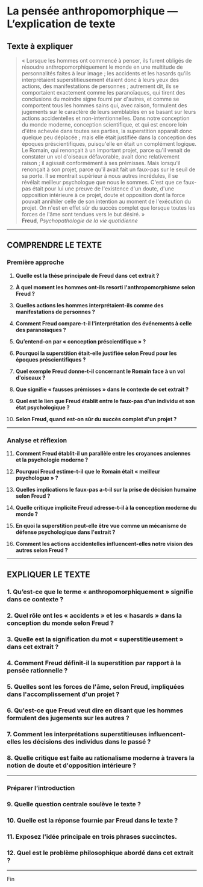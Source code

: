 # La pensée anthropomorphique — L’explication de texte

## Texte à expliquer
> « Lorsque les hommes ont commencé à penser, ils furent obligés de résoudre anthropomorphiquement le monde en une multitude de personnalités faites à leur image ; les accidents et les hasards qu'ils interprétaient superstitieusement étaient donc à leurs yeux des actions, des manifestations de personnes ; autrement dit, ils se comportaient exactement comme les paranoïaques, qui tirent des conclusions du moindre signe fourni par d'autres, et comme se comportent tous les hommes sains qui, avec raison, formulent des jugements sur le caractère de leurs semblables en se basant sur leurs actions accidentelles et non-intentionnelles. Dans notre conception du monde moderne, conception scientifique, et qui est encore loin d'être achevée dans toutes ses parties, la superstition apparaît donc quelque peu déplacée ; mais elle était justifiée dans la conception des époques préscientifiques, puisqu'elle en était un complément logique. Le Romain, qui renonçait à un important projet, parce qu'il venait de constater un vol d'oiseaux défavorable, avait donc relativement raison ; il agissait conformément à ses prémisses. Mais lorsqu'il renonçait à son projet, parce qu'il avait fait un faux-pas sur le seuil de sa porte. Il se montrait supérieur à nous autres incrédules, il se révélait meilleur psychologue que nous le sommes. C'est que ce faux-pas était pour lui une preuve de l'existence d'un doute, d'une opposition intérieure à ce projet, doute et opposition dont la force pouvait annihiler celle de son intention au moment de l'exécution du projet. On n'est en effet sûr du succès complet que lorsque toutes les forces de l'âme sont tendues vers le but désiré. »<br/><b>Freud</b>, <i>Psychopathologie de la vie quotidienne</i>

---

## COMPRENDRE LE TEXTE

### Première approche

1. **Quelle est la thèse principale de Freud dans cet extrait ?**

2. **À quel moment les hommes ont-ils resorti l'anthropomorphisme selon Freud ?**

3. **Quelles actions les hommes interprétaient-ils comme des manifestations de personnes ?**

4. **Comment Freud compare-t-il l'interprétation des événements à celle des paranoïaques ?**

5. **Qu’entend-on par « conception préscientifique » ?**

6. **Pourquoi la superstition était-elle justifiée selon Freud pour les époques préscientifiques ?**

7. **Quel exemple Freud donne-t-il concernant le Romain face à un vol d'oiseaux ?**

8. **Que signifie « fausses prémisses » dans le contexte de cet extrait ?**

9. **Quel est le lien que Freud établit entre le faux-pas d'un individu et son état psychologique ?**

10. **Selon Freud, quand est-on sûr du succès complet d'un projet ?**

---

### Analyse et réflexion

11. **Comment Freud établit-il un parallèle entre les croyances anciennes et la psychologie moderne ?**

12. **Pourquoi Freud estime-t-il que le Romain était « meilleur psychologue » ?**

13. **Quelles implications le faux-pas a-t-il sur la prise de décision humaine selon Freud ?**

14. **Quelle critique implicite Freud adresse-t-il à la conception moderne du monde ?**

15. **En quoi la superstition peut-elle être vue comme un mécanisme de défense psychologique dans l'extrait ?**

16. **Comment les actions accidentelles influencent-elles notre vision des autres selon Freud ?**

---

## EXPLIQUER LE TEXTE

### 1. Qu’est-ce que le terme « anthropomorphiquement » signifie dans ce contexte ? 

### 2. Quel rôle ont les « accidents » et les « hasards » dans la conception du monde selon Freud ?

### 3. Quelle est la signification du mot « superstitieusement » dans cet extrait ?

### 4. Comment Freud définit-il la superstition par rapport à la pensée rationnelle ?

### 5. Quelles sont les forces de l'âme, selon Freud, impliquées dans l'accomplissement d'un projet ?

### 6. Qu'est-ce que Freud veut dire en disant que les hommes formulent des jugements sur les autres ? 

### 7. Comment les interprétations superstitieuses influencent-elles les décisions des individus dans le passé ?

### 8. Quelle critique est faite au rationalisme moderne à travers la notion de doute et d'opposition intérieure ?

---

### Préparer l’introduction

### 9. Quelle question centrale soulève le texte ?

### 10. Quelle est la réponse fournie par Freud dans le texte ? 

### 11. Exposez l'idée principale en trois phrases succinctes.

### 12. Quel est le problème philosophique abordé dans cet extrait ?

--- 

Fin